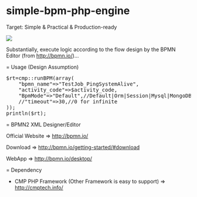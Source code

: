 # simple-bpm-php-engine

Target: Simple & Practical & Production-ready

<img src="../../raw/master/sample.bpm.ping.system.png"/>

Substantially, execute logic according to the flow design by the BPMN Editor (from http://bpmn.io/)...

= Usage (Design Assumption)

<pre>
$rt=cmp::runBPM(array(
	"bpmn_name"=>"TestJob_PingSystemAlive",
	"activity_code"=>$activity_code,
	"BpmMode"=>"Default",//Default|Orm|Session|Mysql|MongoDB|Redis|... , Default is Sessionless & Sync
	//"timeout"=>30,//0 for infinite
));
println($rt);
</pre>

= BPMN2 XML Designer/Editor 

Official Website => http://bpmn.io/

Download =>  http://bpmn.io/getting-started/#download

WebApp => http://bpmn.io/desktop/


= Dependency

* CMP PHP Framework (Other Framework is easy to support) => http://cmptech.info/



